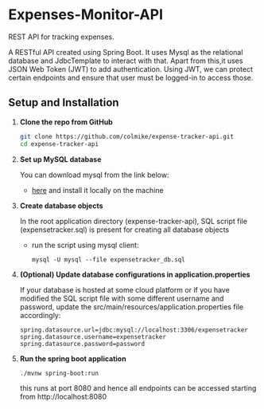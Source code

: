 # Expenses-Monitor-API

REST API for tracking expenses.

A RESTful API created using Spring Boot. It uses Mysql as the relational database and JdbcTemplate to interact with that.
Apart from this,it uses JSON Web Token (JWT) to add authentication. Using JWT, we can protect certain endpoints and ensure that user must be logged-in to access those.


## Setup and Installation

1. **Clone the repo from GitHub**
   ```sh
   git clone https://github.com/colmike/expense-tracker-api.git
   cd expense-tracker-api
   ```
2. **Set up MySQL database**

   You can download mysql from the link below:
   - [here](https://www.mysql.org/download) and install it locally on the machine
   
3. **Create database objects**

   In the root application directory (expense-tracker-api), SQL script file (expensetracker.sql) is present for creating all database objects
   
   - run the script using mysql client:
     ```
     mysql -U mysql --file expensetracker_db.sql
     ```
4. **(Optional) Update database configurations in application.properties**
   
   If your database is hosted at some cloud platform or if you have modified the SQL script file with some different username and password, update the src/main/resources/application.properties file accordingly:
   ```properties
   spring.datasource.url=jdbc:mysql://localhost:3306/expensetracker
   spring.datasource.username=expensetracker
   spring.datasource.password=password
   ```
5. **Run the spring boot application**
   ```sh
   ./mvnw spring-boot:run
   ```
   this runs at port 8080 and hence all endpoints can be accessed starting from http://localhost:8080
